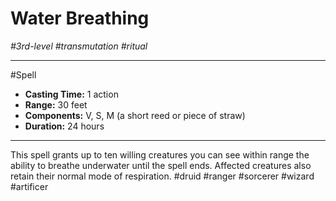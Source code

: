 # Water Breathing
*#3rd-level #transmutation #ritual*
___ 
#Spell
- **Casting Time:** 1 action
- **Range:** 30 feet
- **Components:** V, S, M (a short reed or piece of straw)
- **Duration:** 24 hours
---
This spell grants up to ten willing creatures you can see within range the ability to breathe underwater until the spell ends. Affected creatures also retain their normal mode of respiration.
#druid
#ranger
#sorcerer
#wizard
#artificer